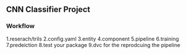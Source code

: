## CNN Classifier Project

### Workflow

1.reserach/trils
2.config.yaml
3.entity
4.component
5.pipeline
6.training
7.predeiction
8.test your package
9.dvc for the reprodcuing the pipeline